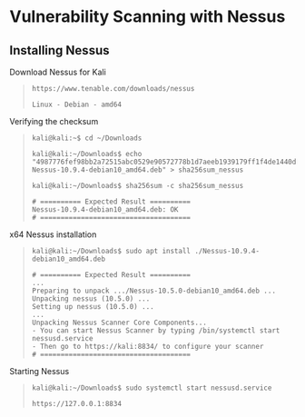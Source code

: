 # Vulnerability Scanning with Nessus

## Installing Nessus

Download Nessus for Kali
>``` shell
>https://www.tenable.com/downloads/nessus
>
>Linux - Debian - amd64
>```

Verifying the checksum
>``` shell
>kali@kali:~$ cd ~/Downloads
>
>kali@kali:~/Downloads$ echo "4987776fef98bb2a72515abc0529e90572778b1d7aeeb1939179ff1f4de1440d Nessus-10.9.4-debian10_amd64.deb" > sha256sum_nessus
>
>kali@kali:~/Downloads$ sha256sum -c sha256sum_nessus
>
># ========== Expected Result ==========
>Nessus-10.9.4-debian10_amd64.deb: OK
># =====================================
>```

x64 Nessus installation
>``` shell
>kali@kali:~/Downloads$ sudo apt install ./Nessus-10.9.4-debian10_amd64.deb
>
># ========== Expected Result ==========
>...
>Preparing to unpack .../Nessus-10.5.0-debian10_amd64.deb ...
>Unpacking nessus (10.5.0) ...
>Setting up nessus (10.5.0) ...
>...
>Unpacking Nessus Scanner Core Components...
> - You can start Nessus Scanner by typing /bin/systemctl start nessusd.service
> - Then go to https://kali:8834/ to configure your scanner
># =====================================
>```

Starting Nessus
>``` shell
>kali@kali:~/Downloads$ sudo systemctl start nessusd.service
>
>https://127.0.0.1:8834
>```
